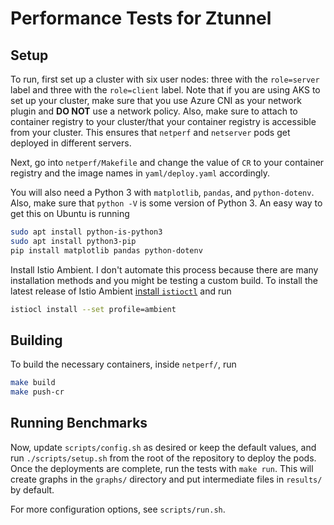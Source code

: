 # Performance Tests for Ztunnel

## Setup

To run, first set up a cluster with six user nodes: three with the `role=server` label and three with the `role=client` label.
Note that if you are using AKS to set up your cluster, make sure that you use Azure CNI as your network plugin and **DO NOT** use a network policy.
Also, make sure to attach to container registry to your cluster/that your container registry is accessible from your cluster.
This ensures that `netperf` and `netserver` pods get deployed in different servers.

Next, go into `netperf/Makefile` and change the value of `CR` to your container registry and the image names in `yaml/deploy.yaml` accordingly.

You will also need a Python 3 with `matplotlib`, `pandas`, and `python-dotenv`.
Also, make sure that `python -V` is some version of Python 3. An easy way to get this on Ubuntu is running

```bash
sudo apt install python-is-python3
sudo apt install python3-pip
pip install matplotlib pandas python-dotenv
```

Install Istio Ambient.
I don't automate this process because there are many installation methods and you might be testing a custom build.
To install the latest release of Istio Ambient [install `istioctl`](https://istio.io/latest/docs/setup/getting-started/#download) and run

```bash
istiocl install --set profile=ambient
```

## Building

To build the necessary containers, inside `netperf/`, run

```bash
make build
make push-cr
```

## Running Benchmarks

Now, update `scripts/config.sh` as desired or keep the default values, and run `./scripts/setup.sh` from the root of the repository to deploy the pods.
Once the deployments are complete, run the tests with `make run`.
This will create graphs in the `graphs/` directory and put intermediate files in `results/` by default.

For more configuration options, see `scripts/run.sh`.

